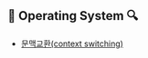 ## 📄 Operating System 🔍
* [문맥교환(context switching)](https://junghyungil.tistory.com/105?category=892275)